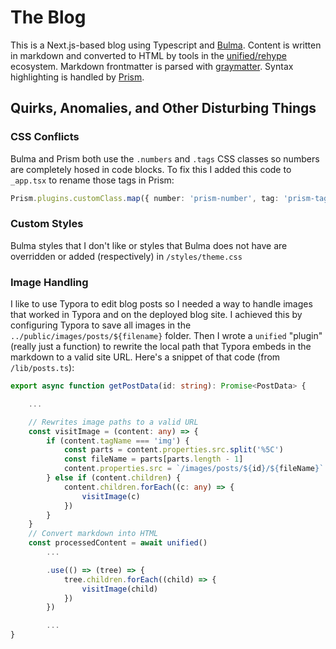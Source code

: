 # The Blog

This is a Next.js-based blog using Typescript and [Bulma](https://bulma.io/). Content is written in markdown and converted to HTML by tools in the [unified/rehype](https://unifiedjs.com/) ecosystem. Markdown frontmatter is parsed with [graymatter](https://github.com/jonschlinkert/gray-matter). Syntax highlighting is handled by [Prism](https://prismjs.com/).

## Quirks, Anomalies, and Other Disturbing Things

### CSS Conflicts

Bulma and Prism both use the `.numbers` and `.tags` CSS classes so numbers are completely hosed in code blocks. To fix this I added this code to `_app.tsx` to rename those tags in Prism:

```typescript
Prism.plugins.customClass.map({ number: 'prism-number', tag: 'prism-tag' })
```

### Custom Styles

Bulma styles that I don't like or styles that Bulma does not have are overridden or added (respectively) in `/styles/theme.css`

### Image Handling

I like to use Typora to edit blog posts so I needed a way to handle images that worked in Typora and on the deployed blog site. I achieved this by configuring Typora to save all images in the `../public/images/posts/${filename}` folder. Then I wrote a `unified` "plugin" (really just a function) to rewrite the local path that Typora embeds in the markdown to a valid site URL. Here's a snippet of that code (from `/lib/posts.ts`):

```typescript
export async function getPostData(id: string): Promise<PostData> {

    ...

    // Rewrites image paths to a valid URL
    const visitImage = (content: any) => {
        if (content.tagName === 'img') {
            const parts = content.properties.src.split('%5C')
            const fileName = parts[parts.length - 1]
            content.properties.src = `/images/posts/${id}/${fileName}`
        } else if (content.children) {
            content.children.forEach((c: any) => {
                visitImage(c)
            })
        }
    }
    // Convert markdown into HTML
    const processedContent = await unified()
        ...

        .use(() => (tree) => {
            tree.children.forEach((child) => {
                visitImage(child)
            })
        })

        ...
}
```
